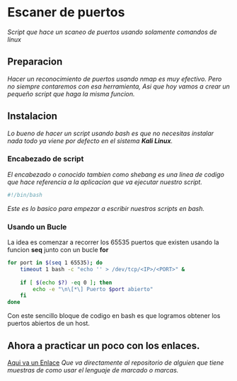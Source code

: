 # Escaner de puertos
_Script que hace un scaneo de puertos usando solamente comandos de linux_
## Preparacion
_Hacer un reconocimiento de puertos usando nmap es muy efectivo. Pero no 
siempre contaremos con esa herramienta, Asi que hoy vamos a crear un pequeño
script que haga la misma funcion._
## Instalacion
_Lo bueno de hacer un script usando bash es que no necesitas instalar nada
todo ya viene por defecto en el sistema **Kali Linux**._

### Encabezado de script
_El encabezado o conocido tambien como shebang es una linea de codigo que hace
referencia a la aplicacion que va ejecutar nuestro script._

```bash
#!/bin/bash
```
_Este es lo basico para empezar a escribir nuestros scripts en bash._

### Usando un Bucle

La idea es comenzar a recorrer los 65535 puertos que existen usando la funcion **seq** junto con un bucle **for**
```bash
for port in $(seq 1 65535); do
    timeout 1 bash -c "echo '' > /dev/tcp/<IP>/<PORT>" &
    
    if [ $(echo $?) -eq 0 ]; then
        echo -e "\n\[*\] Puerto $port abierto"
    fi
done
```
Con este sencillo bloque de codigo en bash es que logramos obtener los
puertos abiertos de un host.

## Ahora a practicar un poco con los enlaces.

[Aqui va un Enlace](https://gist.githubusercontent.com/Villanuevand/6386899f70346d4580c723232524d35a/raw/2257b97cb7bd8de0906fa8fcde3a92f8dcb984e0/README-espa%25C3%25B1ol.md) _Que va directamente al repositorio de alguien que tiene muestras
de como usar el lenguaje de marcado o marcas._
